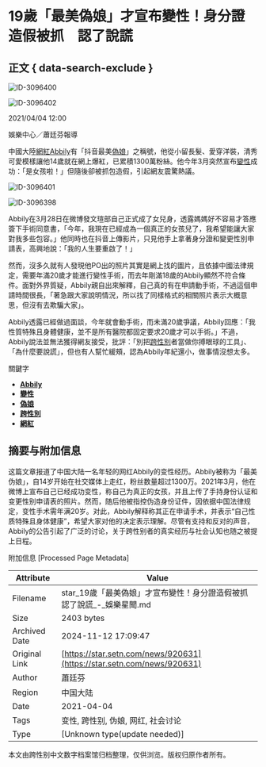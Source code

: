 # 19歲「最美偽娘」才宣布變性！身分證造假被抓　認了說謊

## 正文 { data-search-exclude }


![ID-3096400](https://attach.setn.com/newsimages/2021/04/04/3096400-PH.jpg)

![ID-3096402](https://attach.setn.com/newsimages/2021/04/04/3096402-PH.jpg)

2021/04/04 12:00

娛樂中心／蕭廷芬報導

中國大陸[網紅](https://www.setn.com/tag/104197/)[Abbily](https://www.setn.com/tag/224484/)有「抖音最美[偽娘](https://www.setn.com/tag/10719/)」之稱號，他從小留長髮、愛穿洋裝，清秀可愛模樣讓他14歲就在網上爆紅，已累積1300萬粉絲。他今年3月突然宣布[變性](https://www.setn.com/tag/1645/)成功：「是女孩啦！」但隨後卻被抓包造假，引起網友震驚熱議。

![ID-3096401](https://attach.setn.com/newsimages/2021/04/04/3096401-PH.jpg)

![ID-3096398](https://attach.setn.com/newsimages/2021/04/04/3096398-PH.jpg)

Abbily在3月28日在微博發文瑄部自己正式成了女兒身，透露媽媽好不容易才答應簽下手術同意書，「今年，我現在已經成為一個真正的女孩兒了，我希望能讓大家對我多些包容。」他同時也在抖音上傳影片，只見他手上拿著身分證和變更性別申請表，高興地說：「我的人生要重啟了！」

然而，沒多久就有人發現他PO出的照片其實是網上找的圖片，且依據中國法律規定，需要年滿20歲才能進行變性手術，而去年剛滿18歲的Abbily顯然不符合條件。面對外界質疑，Abbily親自出來解釋，自己真的有在申請動手術，不過這個申請時間很長，「著急跟大家說明情況，所以找了同樣格式的相關照片表示大概意思，但沒有去欺騙大家」。

Abbily透露已經做過面談，今年就會動手術，而未滿20歲爭議，Abbily回應：「我性質特殊且身體健康，並不是所有醫院都固定要求20歲才可以手術。」不過，Abbily說法並無法獲得網友接受，批評：「別把[跨性別](https://www.setn.com/tag/21908/)者當做你搏眼球的工具」、「為什麼要說謊」，但也有人幫忙緩頰，認為Abbily年紀還小，做事情沒想太多。

關鍵字

- [**Abbily**](https://www.setn.com/tag/224484/)
- [**變性**](https://www.setn.com/tag/1645/)
- [**偽娘**](https://www.setn.com/tag/10719/)
- [**跨性別**](https://www.setn.com/tag/21908/)
- [**網紅**](https://www.setn.com/tag/104197/)

## 摘要与附加信息

<!-- tcd_abstract -->
这篇文章报道了中国大陆一名年轻的网红Abbily的变性经历。Abbily被称为「最美伪娘」，自14岁开始在社交媒体上走红，粉丝数量超过1300万。2021年3月，他在微博上宣布自己已经成功变性，称自己为真正的女孩，并且上传了手持身份认证和变更性别申请表的照片。然而，随后他被指控伪造身份证件，因依据中国法律规定，变性手术需年满20岁。对此，Abbily解释称其正在申请手术，并表示“自己性质特殊且身体健康”，希望大家对他的决定表示理解。尽管有支持和反对的声音，Abbily的公告引起了广泛的讨论，关于跨性别者的真实经历与社会认知也随之被提上日程。
<!-- tcd_abstract_end -->

附加信息 [Processed Page Metadata]

| Attribute       | Value                                  |
|-----------------|----------------------------------------|
| Filename        | star_19歲「最美偽娘」才宣布變性！身分證造假被抓認了說謊_-_娛樂星聞.md                             |
| Size            | 2403 bytes                           |
| Archived Date   | 2024-11-12 17:09:47                             |
| Original Link   | [https://star.setn.com/news/920631](https://star.setn.com/news/920631)                       |
| Author          | 蕭廷芬                               |
| Region          | 中国大陆                               |
| Date            | 2021-04-04                                 |
| Tags            | 变性, 跨性别, 伪娘, 网红, 社会讨论                                 |
| Type            | [Unknown type(update needed)]                                 |
<!-- tcd_table_end -->

本文由跨性别中文数字档案馆归档整理，仅供浏览。版权归原作者所有。
